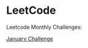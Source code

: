 # LeetCode

Leetcode Monthly Challenges:

[January Challenge](https://leetcode.com/explore/challenge/card/january-leetcoding-challenge-2021/)
